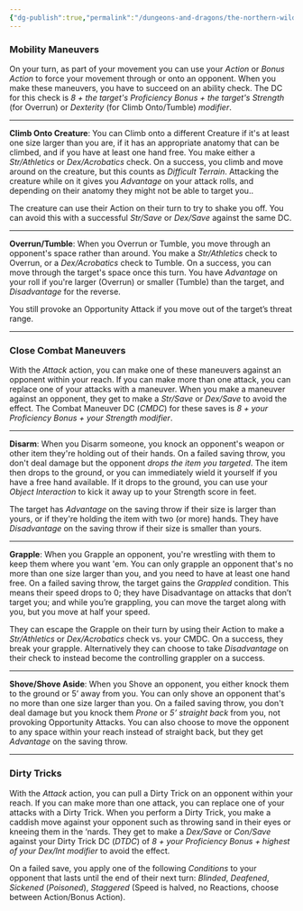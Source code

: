 ```yaml
---
{"dg-publish":true,"permalink":"/dungeons-and-dragons/the-northern-wilds/players/reference-material/combat-maneuvers/","tags":["TTRPG/Campaigns/Northern-Wilds","SRD"]}
---
```


### Mobility Maneuvers
On your turn, as part of your movement you can use your *Action* or *Bonus Action* to force your movement through or onto an opponent. When you make these maneuvers, you have to succeed on an ability check. The DC for this check is *8 + the target's Proficiency Bonus + the target's Strength* (for Overrun) or *Dexterity* (for Climb Onto/Tumble) *modifier*.

---

**Climb Onto Creature**: You can Climb onto a different Creature if it's at least one size larger than you are, if it has an appropriate anatomy that can be climbed, and if you have at least one hand free. You make either a *Str/Athletics* or *Dex/Acrobatics* check. On a success, you climb and move around on the creature, but this counts as *Difficult Terrain*. Attacking the creature while on it gives you *Advantage* on your attack rolls, and depending on their anatomy they might not be able to target you..

The creature can use their Action on their turn to try to shake you off. You can avoid this with a successful *Str/Save* or *Dex/Save* against the same DC.

---

**Overrun/Tumble**: When you Overrun or Tumble, you move through an opponent's space rather than around. You make a *Str/Athletics* check to Overrun, or a *Dex/Acrobatics* check to Tumble. On a success, you can move through the target's space once this turn. You have *Advantage* on your roll if you're larger (Overrun) or smaller (Tumble) than the target, and *Disadvantage* for the reverse.

You still provoke an Opportunity Attack if you move out of the target’s threat range.

---

### Close Combat Maneuvers
With the *Attack* action, you can make one of these maneuvers against an opponent within your reach. If you can make more than one attack, you can replace one of your attacks with a maneuver. When you make a maneuver against an opponent, they get to make a *Str/Save* or *Dex/Save* to avoid the effect. The Combat Maneuver DC (*CMDC*) for these saves is *8 + your Proficiency Bonus + your Strength modifier*.

---

**Disarm**: When you Disarm someone, you knock an opponent's weapon or other item they're holding out of their hands. On a failed saving throw, you don't deal damage but the opponent *drops the item you targeted*. The item then drops to the ground, or you can immediately wield it yourself if you have a free hand available. If it drops to the ground, you can use your *Object Interaction* to kick it away up to your Strength score in feet. 

The target has *Advantage* on the saving throw if their size is larger than yours, or if they're holding the item with two (or more) hands. They have *Disadvantage* on the saving throw if their size is smaller than yours.

---

**Grapple**: When you Grapple an opponent, you're wrestling with them to keep them where you want 'em. You can only grapple an opponent that's no more than one size larger than you, and you need to have at least one hand free. On a failed saving throw, the target gains the *Grappled* condition. This means their speed drops to 0; they have Disadvantage on attacks that don’t target you; and while you’re grappling, you can move the target along with you, but you move at half your speed.

They can escape the Grapple on their turn by using their Action to make a *Str/Athletics* or *Dex/Acrobatics* check vs. your CMDC. On a success, they break your grapple. Alternatively they can choose to take *Disadvantage* on their check to instead become the controlling grappler on a success. 

---

**Shove/Shove Aside**: When you Shove an opponent, you either knock them to the ground or 5’ away from you. You can only shove an opponent that's no more than one size larger than you. On a failed saving throw, you don't deal damage but you knock them *Prone* or *5’ straight back* from you, not provoking Opportunity Attacks. You can also choose to move the opponent to any space within your reach instead of straight back, but they get *Advantage* on the saving throw.

---
### Dirty Tricks

With the *Attack* action, you can pull a Dirty Trick on an opponent within your reach. If you can make more than one attack, you can replace one of your attacks with a Dirty Trick. When you perform a Dirty Trick, you make a caddish move against your opponent such as throwing sand in their eyes or kneeing them in the ‘nards. They get to make a *Dex/Save* or *Con/Save* against your Dirty Trick DC (*DTDC*) of *8 + your Proficiency Bonus + highest of your Dex/Int modifier* to avoid the effect. 

On a failed save, you apply one of the following *Conditions* to your opponent that lasts until the end of their next turn: *Blinded*, *Deafened*, *Sickened* (*Poisoned*), *Staggered* (Speed is halved, no Reactions, choose between Action/Bonus Action).